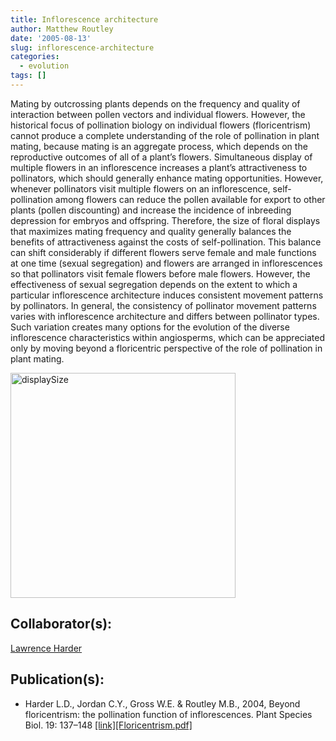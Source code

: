 ```yaml
---
title: Inflorescence architecture
author: Matthew Routley
date: '2005-08-13'
slug: inflorescence-architecture
categories:
  - evolution
tags: []
---
```


<p>Mating by outcrossing plants depends on the frequency and quality of interaction between pollen vectors and individual flowers.  However, the historical focus of pollination biology on individual flowers (floricentrism) cannot produce a complete understanding of the role of pollination in plant mating, because mating is an aggregate process, which depends on the reproductive outcomes of all of a plant&#8217;s flowers.  Simultaneous display of multiple flowers in an inflorescence increases a plant&#8217;s attractiveness to pollinators, which should generally enhance mating opportunities.  However, whenever pollinators visit multiple flowers on an inflorescence, self-pollination among flowers can reduce the pollen available for export to other plants (pollen discounting) and increase the incidence of inbreeding depression for embryos and offspring.  Therefore, the size of floral displays that maximizes mating frequency and quality generally balances the benefits of attractiveness against the costs of self-pollination.  This balance can shift considerably if different flowers serve female and male functions at one time (sexual segregation) and flowers are arranged in inflorescences so that pollinators visit female flowers before male flowers.  However, the effectiveness of sexual segregation depends on the extent to which a particular inflorescence architecture induces consistent movement patterns by pollinators.  In general, the consistency of pollinator movement patterns varies with inflorescence architecture and differs between pollinator types.  Such variation creates many options for the evolution of the diverse inflorescence characteristics within angiosperms, which can be appreciated only by moving beyond a floricentric perspective of the role of pollination in plant mating.</p>

<p><a href="http://www.flickr.com/photos/mroutley/83193562/" title="Photo Sharing"><img src="http://farm1.static.flickr.com/41/83193562_1d4b64a418.jpg" width="360" height="360" alt="displaySize"/></a></p>

<h2>Collaborator(s):</h2>

<p><a href="http://www.ucalgary.ca/ecology/harder.html">Lawrence Harder</a></p>

<h2>Publication(s):</h2>

<ul>
<li>Harder L.D., Jordan C.Y., Gross W.E. &amp; Routley M.B., 2004, Beyond floricentrism: the pollination function of inflorescences. Plant Species Biol. 19: 137–148&#160;<a href="http://www.ingentaconnect.com/content/bsc/psb/2004/00000019/00000003/art00002">[link]</a><a href="http://public.me.com/mroutley">[Floricentrism.pdf]</a>
</li>
</ul>
